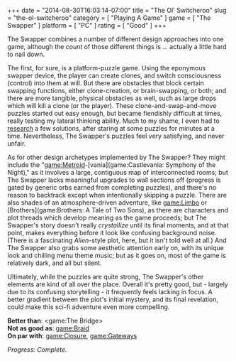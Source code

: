 +++
date = "2014-08-30T16:03:14-07:00"
title = "The Ol' Switcheroo"
slug = "the-ol-switcheroo"
category = [ "Playing A Game" ]
game = [ "The Swapper" ]
platform = [ "PC" ]
rating = [ "Good" ]
+++

The Swapper combines a number of different design approaches into one game, although the <i>count</i> of those different things is ... actually a little hard to nail down.

The first, for sure, is a platform-puzzle game.  Using the eponymous swapper device, the player can create clones, and switch consciousness (control) into them at will.  But there are obstacles that block certain swapping functions, either clone-creation, or brain-swapping, or both; and there are more tangible, physical obstacles as well, such as large drops which will kill a clone (or the player).  These clone-and-swap-and-move puzzles started out easy enough, but became fiendishly difficult at times, really testing my lateral thinking ability.  Much to my shame, I even had to <a href="http://steamcommunity.com/sharedfiles/filedetails/?id=149937488">research</a> a few solutions, after staring at some puzzles for minutes at a time.  Nevertheless, The Swapper's puzzles feel very satisfying, and never unfair.

As for other design archetypes implemented by The Swapper?  They might include the "<game:Metroid>-[vania](game:Castlevania: Symphony of the Night)," as it involves a large, contiguous map of interconnected rooms; but The Swapper lacks meaningful upgrades to wall sections off (progress is gated by generic orbs earned from completing puzzles), and there's no reason to backtrack except when intentionally skipping a puzzle.  There are also shades of an atmosphere-driven adventure, like <game:Limbo> or [Brothers](game:Brothers: A Tale of Two Sons), as there are characters and plot threads which develop meaning as the game proceeds; but The Swapper's story doesn't really <i>crystallize</i> until its final moments, and at that point, makes everything before it look like confusing background noise.  (There is a fascinating <i>Alien</i>-style plot, here, but it isn't told well at all.)  And The Swapper also grabs some aesthetic attention early on, with its unique look and chilling menu theme music; but as it goes on, most of the game is relatively dark, and all but silent.

Ultimately, while the puzzles are quite strong, The Swapper's other elements are kind of all over the place.  Overall it's pretty good, but - largely due to its confusing storytelling - it frequently feels lacking in focus.  A better gradient between the plot's initial mystery, and its final revelation, could make this sci-fi adventure even more compelling.

<b>Better than</b>: <game:The Bridge>  
<b>Not as good as</b>: <game:Braid>  
<b>On par with</b>: <game:Closure>, <game:Gateways>

<i>Progress: Complete.</i>